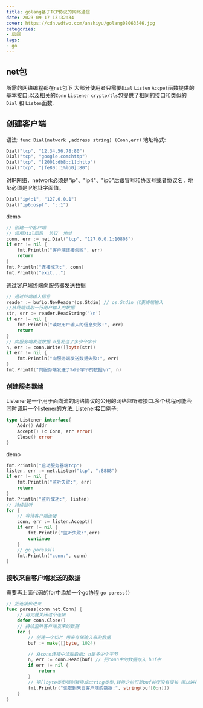 ```yaml
---
title: golang基于TCP协议的网络通信
date: 2023-09-17 13:32:34
cover: https://cdn.wdtwo.com/anzhiyu/golang08063546.jpg
categories:
- 后端
tags:
- go
---
```


## net包

所需的网络编程都在`net`包下
大部分使用者只需要`Dial` `Listen` `Accpet`函数提供的基本接口;以及相关的`Conn` `Listener`
`crypto/tls`包提供了相同的接口和类似的`Dial` 和 `Listen`函数.

## 创建客户端
语法:
`func Dial(network ,address string) (Conn,err)`
地址格式:
```go
Dial("tcp", "12.34.56.78:80")
Dial("tcp", "google.com:http")
Dial("tcp", "[2001:db8::1]:http")
Dial("tcp", "[fe80::1%lo0]:80")
```
对IP网络，network必须是"ip"、"ip4"、"ip6"后跟冒号和协议号或者协议名，地址必须是IP地址字面值。
```go
Dial("ip4:1", "127.0.0.1")
Dial("ip6:ospf", "::1")
```
demo
```go
// 创建一个客户端
// 调用Dial函数  协议  地址
conn, err := net.Dial("tcp", "127.0.0.1:10808")
if err != nil {
	fmt.Println("客户端连接失败", err)
	return
}
fmt.Println("连接成功:", conn)
fmt.Println("exit...")
```
通过客户端终端向服务器发送数据
```go
// 通过终端输入信息
reader := bufio.NewReader(os.Stdin) // os.Stdin 代表终端输入
//从终端读取一行用户输入的数据
str, err := reader.ReadString('\n')
if err != nil {
	fmt.Println("读取用户输入的信息失败:", err)
	return
}
// 向服务端发送数据 n是发送了多少个字节
n, err := conn.Write([]byte(str))
if err != nil {
	fmt.Println("向服务端发送数据失败:", err)
}
fmt.Printf("向服务端发送了%d个字节的数据\n", n)
```


### 创建服务器端
Listener是一个用于面向流的网络协议的公用的网络监听器接口.多个线程可能会同时调用一个listener的方法.
Listener接口例子:
```go
type Listener interface{
	Addr() Addr
	Accept() (c Conn, err error)
	Close() error
}
```
demo
```go
fmt.Println("启动服务器端tcp")
listen, err := net.Listen("tcp", ":8888")
if err != nil {
	fmt.Println("监听失败:", err)
	return
}
fmt.Println("监听成功:", listen)
// 持续监听 
for {
	// 等待客户端连接
	conn, err := listen.Accept()
	if err != nil {
		fmt.Println("监听失败:",err)
		continue
	}
	// go poress()
	fmt.Println("conn:", conn)
}
```

### 接收来自客户端发送的数据
需要再上面代码的for中添加一个go协程
`go poress()`
```go
// 把连接传进来
func poress(conn net.Conn) {
	// 用完就关闭这个连接
	defer conn.Close()
	// 持续监听客户端发来的数据
	for {
		// 创建一个切片 用来存储输入来的数据
		buf := make([]byte, 1024)

		// 从conn连接中读取数据: n是多少个字节
		n, err := conn.Read(buf) // 把conn中的数据存入 buf中
		if err != nil {
			return
		}
		// 把[]byte类型强制转换成string类型,转换之前可能buf长度没有很长 所以进行截取操作 n是传输了多少个字节
		fmt.Println("读取到来自客户端的数据:", string(buf[0:n]))
	}
}
```










